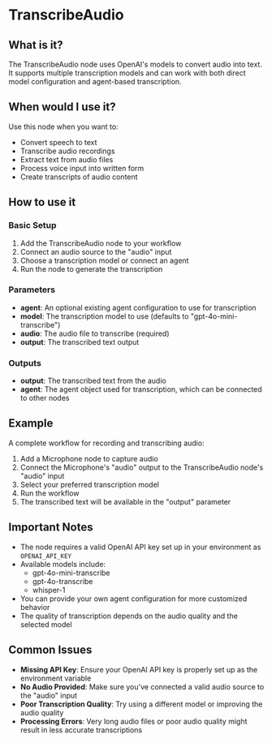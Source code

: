# TranscribeAudio

## What is it?

The TranscribeAudio node uses OpenAI's models to convert audio into text. It supports multiple transcription models and can work with both direct model configuration and agent-based transcription.

## When would I use it?

Use this node when you want to:

- Convert speech to text
- Transcribe audio recordings
- Extract text from audio files
- Process voice input into written form
- Create transcripts of audio content

## How to use it

### Basic Setup

1. Add the TranscribeAudio node to your workflow
1. Connect an audio source to the "audio" input
1. Choose a transcription model or connect an agent
1. Run the node to generate the transcription

### Parameters

- **agent**: An optional existing agent configuration to use for transcription
- **model**: The transcription model to use (defaults to "gpt-4o-mini-transcribe")
- **audio**: The audio file to transcribe (required)
- **output**: The transcribed text output

### Outputs

- **output**: The transcribed text from the audio
- **agent**: The agent object used for transcription, which can be connected to other nodes

## Example

A complete workflow for recording and transcribing audio:

1. Add a Microphone node to capture audio
2. Connect the Microphone's "audio" output to the TranscribeAudio node's "audio" input
3. Select your preferred transcription model
4. Run the workflow
5. The transcribed text will be available in the "output" parameter

## Important Notes

- The node requires a valid OpenAI API key set up in your environment as `OPENAI_API_KEY`
- Available models include:
  - gpt-4o-mini-transcribe
  - gpt-4o-transcribe
  - whisper-1
- You can provide your own agent configuration for more customized behavior
- The quality of transcription depends on the audio quality and the selected model

## Common Issues

- **Missing API Key**: Ensure your OpenAI API key is properly set up as the environment variable
- **No Audio Provided**: Make sure you've connected a valid audio source to the "audio" input
- **Poor Transcription Quality**: Try using a different model or improving the audio quality
- **Processing Errors**: Very long audio files or poor audio quality might result in less accurate transcriptions 